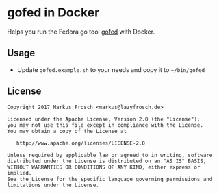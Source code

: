 gofed in Docker
===============

Helps you run the Fedora go tool [gofed](https://github.com/gofed/gofed) with Docker.

## Usage

* Update `gofed.example.sh` to your needs and copy it to `~/bin/gofed`

## License

    Copyright 2017 Markus Frosch <markus@lazyfrosch.de>

    Licensed under the Apache License, Version 2.0 (the "License");
    you may not use this file except in compliance with the License.
    You may obtain a copy of the License at

       http://www.apache.org/licenses/LICENSE-2.0

    Unless required by applicable law or agreed to in writing, software
    distributed under the License is distributed on an "AS IS" BASIS,
    WITHOUT WARRANTIES OR CONDITIONS OF ANY KIND, either express or implied.
    See the License for the specific language governing permissions and
    limitations under the License.
